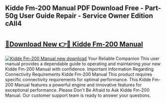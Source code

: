 ## Kidde Fm-200 Manual PDF Download Free - Part-50g User Guide Repair - Service Owner Edition cAII4

# <h2><a href="http://bc32269.oget.top/?id=Kidde+Fm-200+Manual">🔗Download New 👉🔴 Kidde Fm-200 Manual</a></h2>

[![Kidde Fm-200 Manual new download](https://i.imgur.com/5g1atiW.png)](http://bc32269.oget.top/?id=Kidde+Fm-200+Manual)
Your Reliable Companion This user manual provides a dependable guide to operating and maintaining your new Kidde Fm-200 Manual with confidence. Important Information Regarding Connectivity Requirements Kidde Fm-200 Manual This product requires specific connectivity requirements for optimal performance. This Kidde Fm-200 Manual features a powerful engine and innovative features for exceptional performance. Please Don't Be Afraid to Ask Kidde Fm-200 Manual. Our customer support team is ready to answer your questions.
